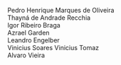 Pedro Henrique Marques de Oliveira  
Thayná de Andrade Recchia   
Igor Ribeiro Braga    
Azrael Garden  
Leandro Engelber  
Vinicius Soares
Vinicius Tomaz  
Alvaro Vieira
